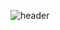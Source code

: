 ![header](https://capsule-render.vercel.app/api?type=wave&color=auto&height=300&section=header&text=munsu's%20github%20render&fontSize=50)

<!--
**Sonmunsu0913/Sonmunsu0913** is a ✨ _special_ ✨ repository because its `README.md` (this file) appears on your GitHub profile.

Here are some ideas to get you started:

- 🔭 I’m currently working on ...
- 🌱 I’m currently learning ...
- 👯 I’m looking to collaborate on ...
- 🤔 I’m looking for help with ...
- 💬 Ask me about ...
- 📫 How to reach me: ...
- 😄 Pronouns: ...
- ⚡ Fun fact: ...
-->
